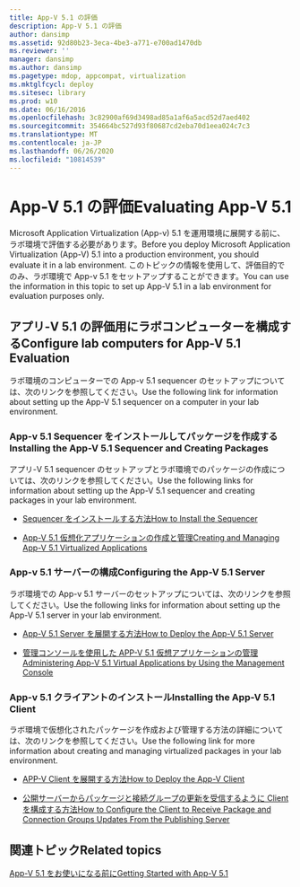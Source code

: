 ```yaml
---
title: App-V 5.1 の評価
description: App-V 5.1 の評価
author: dansimp
ms.assetid: 92d80b23-3eca-4be3-a771-e700ad1470db
ms.reviewer: ''
manager: dansimp
ms.author: dansimp
ms.pagetype: mdop, appcompat, virtualization
ms.mktglfcycl: deploy
ms.sitesec: library
ms.prod: w10
ms.date: 06/16/2016
ms.openlocfilehash: 3c82900af69d3498ad85a1af6a5acd52d7aed402
ms.sourcegitcommit: 354664bc527d93f80687cd2eba70d1eea024c7c3
ms.translationtype: MT
ms.contentlocale: ja-JP
ms.lasthandoff: 06/26/2020
ms.locfileid: "10814539"
---
```

# <span data-ttu-id="3549a-103">App-V 5.1 の評価</span><span class="sxs-lookup"><span data-stu-id="3549a-103">Evaluating App-V 5.1</span></span>


<span data-ttu-id="3549a-104">Microsoft Application Virtualization (App-v) 5.1 を運用環境に展開する前に、ラボ環境で評価する必要があります。</span><span class="sxs-lookup"><span data-stu-id="3549a-104">Before you deploy Microsoft Application Virtualization (App-V) 5.1 into a production environment, you should evaluate it in a lab environment.</span></span> <span data-ttu-id="3549a-105">このトピックの情報を使用して、評価目的でのみ、ラボ環境で App-v 5.1 をセットアップすることができます。</span><span class="sxs-lookup"><span data-stu-id="3549a-105">You can use the information in this topic to set up App-V 5.1 in a lab environment for evaluation purposes only.</span></span>

## <span data-ttu-id="3549a-106">アプリ-V 5.1 の評価用にラボコンピューターを構成する</span><span class="sxs-lookup"><span data-stu-id="3549a-106">Configure lab computers for App-V 5.1 Evaluation</span></span>


<span data-ttu-id="3549a-107">ラボ環境のコンピューターでの App-v 5.1 sequencer のセットアップについては、次のリンクを参照してください。</span><span class="sxs-lookup"><span data-stu-id="3549a-107">Use the following link for information about setting up the App-V 5.1 sequencer on a computer in your lab environment.</span></span>

### <span data-ttu-id="3549a-108">App-v 5.1 Sequencer をインストールしてパッケージを作成する</span><span class="sxs-lookup"><span data-stu-id="3549a-108">Installing the App-V 5.1 Sequencer and Creating Packages</span></span>

<span data-ttu-id="3549a-109">アプリ-V 5.1 sequencer のセットアップとラボ環境でのパッケージの作成については、次のリンクを参照してください。</span><span class="sxs-lookup"><span data-stu-id="3549a-109">Use the following links for information about setting up the App-V 5.1 sequencer and creating packages in your lab environment.</span></span>

-   [<span data-ttu-id="3549a-110">Sequencer をインストールする方法</span><span class="sxs-lookup"><span data-stu-id="3549a-110">How to Install the Sequencer</span></span>](how-to-install-the-sequencer-51beta-gb18030.md)

-   [<span data-ttu-id="3549a-111">App-V 5.1 仮想化アプリケーションの作成と管理</span><span class="sxs-lookup"><span data-stu-id="3549a-111">Creating and Managing App-V 5.1 Virtualized Applications</span></span>](creating-and-managing-app-v-51-virtualized-applications.md)

### <a href="" id="configuring-the-app-v-5-1-server-"></a><span data-ttu-id="3549a-112">App-v 5.1 サーバーの構成</span><span class="sxs-lookup"><span data-stu-id="3549a-112">Configuring the App-V 5.1 Server</span></span>

<span data-ttu-id="3549a-113">ラボ環境での App-v 5.1 サーバーのセットアップについては、次のリンクを参照してください。</span><span class="sxs-lookup"><span data-stu-id="3549a-113">Use the following links for information about setting up the App-V 5.1 server in your lab environment.</span></span>

-   [<span data-ttu-id="3549a-114">App-V 5.1 Server を展開する方法</span><span class="sxs-lookup"><span data-stu-id="3549a-114">How to Deploy the App-V 5.1 Server</span></span>](how-to-deploy-the-app-v-51-server.md)

-   [<span data-ttu-id="3549a-115">管理コンソールを使用した APP-V 5.1 仮想アプリケーションの管理</span><span class="sxs-lookup"><span data-stu-id="3549a-115">Administering App-V 5.1 Virtual Applications by Using the Management Console</span></span>](administering-app-v-51-virtual-applications-by-using-the-management-console.md)

### <span data-ttu-id="3549a-116">App-v 5.1 クライアントのインストール</span><span class="sxs-lookup"><span data-stu-id="3549a-116">Installing the App-V 5.1 Client</span></span>

<span data-ttu-id="3549a-117">ラボ環境で仮想化されたパッケージを作成および管理する方法の詳細については、次のリンクを参照してください。</span><span class="sxs-lookup"><span data-stu-id="3549a-117">Use the following link for more information about creating and managing virtualized packages in your lab environment.</span></span>

-   [<span data-ttu-id="3549a-118">APP-V Client を展開する方法</span><span class="sxs-lookup"><span data-stu-id="3549a-118">How to Deploy the App-V Client</span></span>](how-to-deploy-the-app-v-client-51gb18030.md)

-   [<span data-ttu-id="3549a-119">公開サーバーからパッケージと接続グループの更新を受信するように Client を構成する方法</span><span class="sxs-lookup"><span data-stu-id="3549a-119">How to Configure the Client to Receive Package and Connection Groups Updates From the Publishing Server</span></span>](how-to-configure-the-client-to-receive-package-and-connection-groups-updates-from-the-publishing-server-51.md)






## <span data-ttu-id="3549a-120">関連トピック</span><span class="sxs-lookup"><span data-stu-id="3549a-120">Related topics</span></span>


[<span data-ttu-id="3549a-121">App-V 5.1 をお使いになる前に</span><span class="sxs-lookup"><span data-stu-id="3549a-121">Getting Started with App-V 5.1</span></span>](getting-started-with-app-v-51.md)

 

 





